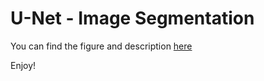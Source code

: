 # U-Net - Image Segmentation


You can find the figure and description [here](http://lmb.informatik.uni-freiburg.de/people/ronneber/u-net/)

Enjoy!